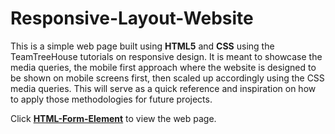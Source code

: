 # Responsive-Layout-Website

This is a simple web page built using **HTML5** and **CSS** using the TeamTreeHouse tutorials on responsive design. It is meant to showcase the media queries, the mobile first approach where the website is designed to be shown on mobile screens first, then scaled up accordingly using the CSS media queries. This will serve as a quick reference and inspiration on how to apply those methodologies for future projects.

Click <a href="https://f54vnfg.github.io/Responsive-Layout-Website/"> <strong>HTML-Form-Element</strong></a> to view the web page.
